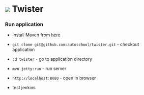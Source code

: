 # ![](https://cloud.githubusercontent.com/assets/7381057/5114304/930b4cbc-7048-11e4-846d-574e26840624.jpg) Twister

### Run application

  * Install Maven from [here](http://maven.apache.org)
  * `git clone git@github.com:autoschool/twister.git` - checkout application
  * `cd twister` - go to application directory
  * `mvn jetty:run` - run server
  * `http://localhost:8080` - open in browser

  * test jenkins
